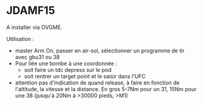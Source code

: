 # JDAMF15
A installer via OVGME.

Utilisation : 
 - master Arm On, passer en air-sol, sélectionner un programme de tir avec gbu31 ou 38
 - Pour liée une bombe à une coordonnée :
   - soit faire un tdc depress sur le pod
   - soit rentrer un target point et le saisir dans l'UFC
- attention pas d'indication de quand release, à faire en fonction de l'altitude, la vitesse et la distance. En gros 5-7Nm pour un 31, 15Nm pour une 38 (jusqu'à 20Nm à >30000 pieds, >M1)  


